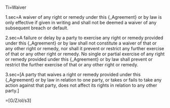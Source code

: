 Ti=Waiver

1.sec=A waiver of any right or remedy under this {_Agreement} or by law is only effective if given in writing and shall not be deemed a waiver of any subsequent breach or default.

2.sec=A failure or delay by a party to exercise any right or remedy provided under this {_Agreement} or by law shall not constitute a waiver of that or any other right or remedy, nor shall it prevent or restrict any further exercise of that or any other right or remedy. No single or partial exercise of any right or remedy provided under this {_Agreement} or by law shall prevent or restrict the further exercise of that or any other right or remedy.

3.sec=[A party that waives a right or remedy provided under this {_Agreement} or by law in relation to one party, or takes or fails to take any action against that party, does not affect its rights in relation to any other party.]

=[G/Z/ol/s3]
